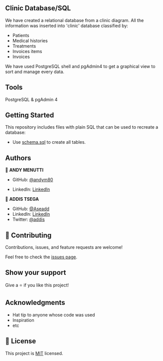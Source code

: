 ## Clinic Database/SQL
We have created a relational database from a clinic diagram.
All the information was inserted into 'clinic' database classified by:

- Patients
- Medical histories
- Treatments
- Invoices items
- Invoices

We have used PostgreSQL shell and pgAdmin4 to get a graphical view to sort and manage every data.

## Tools
PostgreSQL & pgAdmin 4


## Getting Started

This repository includes files with plain SQL that can be used to recreate a database:

- Use [schema.sql](./schema_based_on_diagram.sql) to create all tables.

## Authors

👤 **ANDY MENUTTI**

- GitHub: [@andym80](https://github.com/andym80)

- LinkedIn: [LinkedIn](https://linkedin.com/in/andres-menutti)

👤 **ADDIS TSEGA**

- GitHub: [@Aseadd](https://github.com/Aseadd)
- LinkedIn: [LinkedIn](https://www.linkedin.com/in/addis-tsega/)
- Twitter: [@addis](https://twitter.com/@adaTsega)

## 🤝 Contributing

Contributions, issues, and feature requests are welcome!

Feel free to check the [issues page](../../issues/).

## Show your support

Give a ⭐️ if you like this project!

## Acknowledgments

- Hat tip to anyone whose code was used
- Inspiration
- etc

## 📝 License

This project is [MIT](./MIT.md) licensed.
